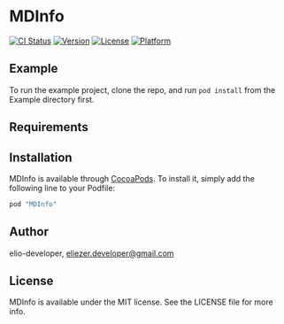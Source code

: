 # MDInfo

[![CI Status](http://img.shields.io/travis/elio-developer/MDInfo.svg?style=flat)](https://travis-ci.org/elio-developer/MDInfo)
[![Version](https://img.shields.io/cocoapods/v/MDInfo.svg?style=flat)](http://cocoapods.org/pods/MDInfo)
[![License](https://img.shields.io/cocoapods/l/MDInfo.svg?style=flat)](http://cocoapods.org/pods/MDInfo)
[![Platform](https://img.shields.io/cocoapods/p/MDInfo.svg?style=flat)](http://cocoapods.org/pods/MDInfo)

## Example

To run the example project, clone the repo, and run `pod install` from the Example directory first.

## Requirements

## Installation

MDInfo is available through [CocoaPods](http://cocoapods.org). To install
it, simply add the following line to your Podfile:

```ruby
pod "MDInfo"
```

## Author

elio-developer, eliezer.developer@gmail.com

## License

MDInfo is available under the MIT license. See the LICENSE file for more info.
